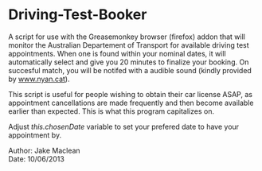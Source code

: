 # Driving-Test-Booker

A script for use with the Greasemonkey browser (firefox) addon that will monitor the Australian Departement of Transport for available driving test appointments.
When one is found within your nominal dates, it will automatically select and give you 20 minutes to finalize your booking. On succesful match, you will be notifed with a audible sound (kindly provided by www.nyan.cat).

This script is useful for people wishing to obtain their car license ASAP, as appointment cancellations are made frequently and then become available earlier than expected. This is what this program capitalizes on.

Adjust <em>this.chosenDate</em> variable to set your prefered date to have your appointment by.

Author: Jake Maclean<br />
Date: 10/06/2013
